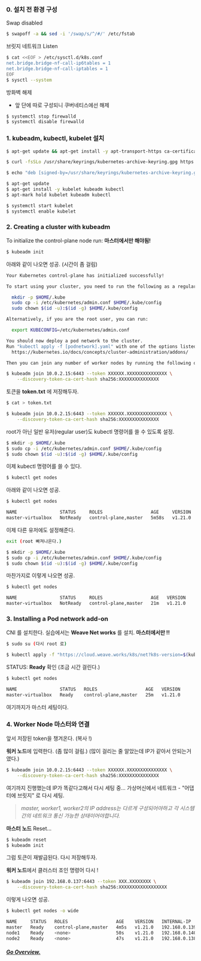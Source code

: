 ### 0. 설치 전 환경 구성

Swap disabled
```bash
$ swapoff -a && sed -i '/swap/s/^/#/' /etc/fstab
```

브릿지 네트워크 Listen
```bash
$ cat <<EOF > /etc/sysctl.d/k8s.conf
net.bridge.bridge-nf-call-ip6tables = 1
net.bridge.bridge-nf-call-iptables = 1
EOF
$ sysctl --system
```

방화벽 해제
 - 앞 단에 따로 구성되니 쿠버네티스에선 해제

```bash
$ systemctl stop firewalld
$ systemctl disable firewalld
```


### 1. kubeadm, kubectl, kubelet 설치

```bash
$ apt-get update && apt-get install -y apt-transport-https ca-certificates curl

$ curl -fsSLo /usr/share/keyrings/kubernetes-archive-keyring.gpg https://packages.cloud.google.com/apt/doc/apt-key.gpg

$ echo "deb [signed-by=/usr/share/keyrings/kubernetes-archive-keyring.gpg] https://apt.kubernetes.io/ kubernetes-xenial main" | sudo tee /etc/apt/sources.list.d/kubernetes.list

$ apt-get update
$ apt-get install -y kubelet kubeadm kubectl
$ apt-mark hold kubelet kubeadm kubectl
```


```bash
$ systemctl start kubelet
$ systemctl enable kubelet
```

### 2. Creating a cluster with kubeadm

To initialize the control-plane node run:
**마스터에서만 해야됨!**
```bash
$ kubeadm init
```
아래와 같이 나오면 성공. (시간이 좀 걸림)
```bash
Your Kubernetes control-plane has initialized successfully!

To start using your cluster, you need to run the following as a regular user:

  mkdir -p $HOME/.kube
  sudo cp -i /etc/kubernetes/admin.conf $HOME/.kube/config
  sudo chown $(id -u):$(id -g) $HOME/.kube/config

Alternatively, if you are the root user, you can run:

  export KUBECONFIG=/etc/kubernetes/admin.conf

You should now deploy a pod network to the cluster.
Run "kubectl apply -f [podnetwork].yaml" with one of the options listed at:
  https://kubernetes.io/docs/concepts/cluster-administration/addons/

Then you can join any number of worker nodes by running the following on each as root:

$ kubeadm join 10.0.2.15:6443 --token XXXXXX.XXXXXXXXXXXXXXX \
	--discovery-token-ca-cert-hash sha256:XXXXXXXXXXXXXXX
```

토큰을 **token.txt** 에 저장해두자.
```bash
$ cat > token.txt

$ kubeadm join 10.0.2.15:6443 --token XXXXXX.XXXXXXXXXXXXXXX \
	--discovery-token-ca-cert-hash sha256:XXXXXXXXXXXXXXX
```

root가 아닌 일반 유저(regular user)도 kubectl 명령어를 쓸 수 있도록 설정.
```bash
$ mkdir -p $HOME/.kube
$ sudo cp -i /etc/kubernetes/admin.conf $HOME/.kube/config
$ sudo chown $(id -u):$(id -g) $HOME/.kube/config
```

이제 kubectl 명령어를 쓸 수 있다.
```bash
$ kubectl get nodes
```

아래와 같이 나오면 성공.
```bash
$ kubectl get nodes

NAME                STATUS     ROLES                  AGE     VERSION
master-virtualbox   NotReady   control-plane,master   5m58s   v1.21.0
```

이제 다른 유저에도 설정해준다.
```bash
exit (root 빠져나온다.)

$ mkdir -p $HOME/.kube
$ sudo cp -i /etc/kubernetes/admin.conf $HOME/.kube/config
$ sudo chown $(id -u):$(id -g) $HOME/.kube/config
```
마찬가지로 이렇게 나오면 성공.
```bash
$ kubectl get nodes

NAME                STATUS     ROLES                  AGE   VERSION
master-virtualbox   NotReady   control-plane,master   21m   v1.21.0
```

### 3. Installing a Pod network add-on

CNI 를 설치한다. 실습에서는 **Weave Net works** 를 설치.
**마스터에서만 !!**

```bash
$ sudo su (다시 root 로)

$ kubectl apply -f "https://cloud.weave.works/k8s/net?k8s-version=$(kubectl version | base64 | tr -d '\n')"
```


STATUS: **Ready** 확인 (조금 시간 걸린다.)
```bash
$ kubectl get nodes

NAME                STATUS   ROLES                  AGE   VERSION
master-virtualbox   Ready    control-plane,master   25m   v1.21.0
```

여기까지가 마스터 세팅이다.


### 4. Worker Node 마스터와 연결

앞서 저장된 token을 챙겨온다. (복사 !)

**워커 노드**에 입력한다. (좀 많이 걸림.) (많이 걸리는 줄 알았는데 IP가 같아서 안되는거 였다.)
```bash
$ kubeadm join 10.0.2.15:6443 --token XXXXXX.XXXXXXXXXXXXXXX \
	--discovery-token-ca-cert-hash sha256:XXXXXXXXXXXXXXX
```

여기까지 진행했는데 IP가 똑같다고해서 다시 세팅 중...
가상머신에서
네트워크 - "어댑터에 브릿지" 로 다시 세팅.

> *master, worker1, worker2의 IP address는 다르게 구성되어야하고 각 시스템간의 네트워크 통신 가능한 상태이어야합니다.*


**마스터 노드** Reset...
```bash
$ kubeadm reset
$ kubeadm init
```

그럼 토큰이 재발급된다. 다시 저장해두자.

**워커 노드**에서 클러스터 조인 명령어 다시 !
```bash
$ kubeadm join 192.168.0.137:6443 --token XXX.XXXXXXXX \
	--discovery-token-ca-cert-hash sha256:XXXXXXXXXXXXXXXXXX
```

이렇게 나오면 성공.
```bash
$ kubectl get nodes -o wide

NAME     STATUS   ROLES                  AGE    VERSION   INTERNAL-IP     EXTERNAL-IP   OS-IMAGE             KERNEL-VERSION     CONTAINER-RUNTIME
master   Ready    control-plane,master   4m5s   v1.21.0   192.168.0.139   <none>        Ubuntu 20.04.2 LTS   5.4.0-72-generic   docker://20.10.6
node1    Ready    <none>                 50s    v1.21.0   192.168.0.140   <none>        Ubuntu 20.04.2 LTS   5.4.0-72-generic   docker://20.10.6
node2    Ready    <none>                 47s    v1.21.0   192.168.0.138   <none>        Ubuntu 20.04.2 LTS   5.4.0-72-generic   docker://20.10.6
```


##### [Go Overview.](https://github.com/es5es5/TIL/tree/main/kubernetes/2021-05-03)
